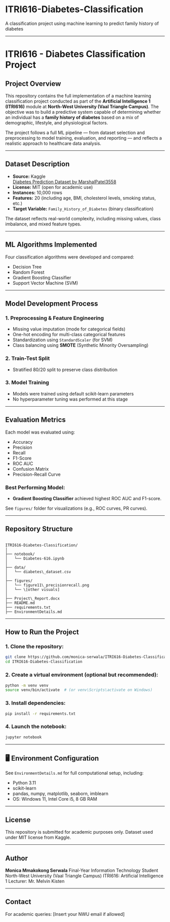 # ITRI616-Diabetes-Classification
A classification project using machine learning to predict family history of diabetes

---

#  ITRI616 - Diabetes Classification Project

##  Project Overview

This repository contains the full implementation of a machine learning classification project conducted as part of the **Artificial Intelligence 1 (ITRI616)** module at **North-West University (Vaal Triangle Campus)**. The objective was to build a predictive system capable of determining whether an individual has a **family history of diabetes** based on a mix of demographic, lifestyle, and physiological factors.

The project follows a full ML pipeline — from dataset selection and preprocessing to model training, evaluation, and reporting — and reflects a realistic approach to healthcare data analysis.

---

##  Dataset Description

- **Source:** Kaggle  
  [Diabetes Prediction Dataset by MarshalPatel3558](https://www.kaggle.com/datasets/marshalpatel3558/diabetes-prediction-dataset)
- **License:** MIT (open for academic use)
- **Instances:** 10,000 rows  
- **Features:** 20 (including age, BMI, cholesterol levels, smoking status, etc.)
- **Target Variable:** `Family_History_of_Diabetes` (binary classification)

The dataset reflects real-world complexity, including missing values, class imbalance, and mixed feature types.

---

##  ML Algorithms Implemented

Four classification algorithms were developed and compared:

-  Decision Tree  
-  Random Forest  
-  Gradient Boosting Classifier  
-  Support Vector Machine (SVM)

---

##  Model Development Process

### 1. **Preprocessing & Feature Engineering**
- Missing value imputation (mode for categorical fields)
- One-hot encoding for multi-class categorical features
- Standardization using `StandardScaler` (for SVM)
- Class balancing using **SMOTE** (Synthetic Minority Oversampling)

### 2. **Train-Test Split**
- Stratified 80/20 split to preserve class distribution

### 3. **Model Training**
- Models were trained using default scikit-learn parameters
- No hyperparameter tuning was performed at this stage

---

##  Evaluation Metrics

Each model was evaluated using:

- Accuracy
- Precision
- Recall
- F1-Score
- ROC AUC
- Confusion Matrix
- Precision-Recall Curve

###  Best Performing Model:
- **Gradient Boosting Classifier** achieved highest ROC AUC and F1-score.

See `figures/` folder for visualizations (e.g., ROC curves, PR curves).

---

##  Repository Structure

```

ITRI616-Diabetes-Classification/
│
├── notebook/
│   └── Diabetes-616.ipynb
│
├── data/
│   └── diabetes\_dataset.csv
│
├── figures/
│   └── figure11\_precisionrecall.png
│   └── \[other visuals]
│
├── Project\_Report.docx
├── README.md
├── requirements.txt
├── EnvironmentDetails.md

````

---

##  How to Run the Project

### 1. Clone the repository:
```bash
git clone https://github.com/monica-serwala/ITRI616-Diabetes-Classification.git
cd ITRI616-Diabetes-Classification
````

### 2. Create a virtual environment (optional but recommended):

```bash
python -m venv venv
source venv/bin/activate  # (or venv\Scripts\activate on Windows)
```

### 3. Install dependencies:

```bash
pip install -r requirements.txt
```

### 4. Launch the notebook:

```bash
jupyter notebook
```

---

## 🖥️ Environment Configuration

See `EnvironmentDetails.md` for full computational setup, including:

* Python 3.11
* scikit-learn
* pandas, numpy, matplotlib, seaborn, imblearn
* OS: Windows 11, Intel Core i5, 8 GB RAM

---

##  License

This repository is submitted for academic purposes only. Dataset used under MIT license from Kaggle.

---

##  Author

**Monica Mmakokong Serwala**
Final-Year Information Technology Student
North-West University (Vaal Triangle Campus)
ITRI616: Artificial Intelligence 1
Lecturer: Mr. Melvin Kisten

---

##  Contact

For academic queries: \[Insert your NWU email if allowed]

```
